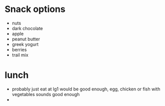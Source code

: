 # Snack options 

- nuts
- dark chocolate 
- apple 
- peanut butter 
- greek yogurt
- berries 
- trail mix 

# lunch 

- probably just eat at lg1 would be good enough, egg, chicken or fish with vegetables sounds good enough 
- 